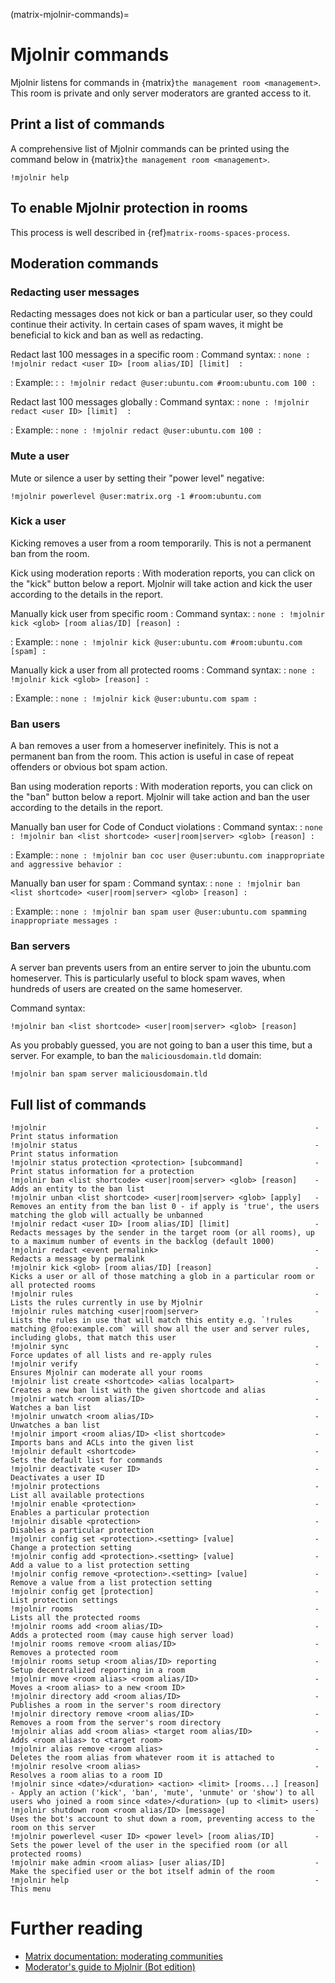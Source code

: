 (matrix-mjolnir-commands)=
# Mjolnir commands


Mjolnir listens for commands in {matrix}`the management room <management>`.
This room is private and only server moderators are granted access to it.


## Print a list of commands

A comprehensive list of Mjolnir commands can be printed using the command below in {matrix}`the management room <management>`.

```none
!mjolnir help
```


## To enable Mjolnir protection in rooms

This process is well described in {ref}`matrix-rooms-spaces-process`.



## Moderation commands

### Redacting user messages

Redacting messages does not kick or ban a particular user, so they could continue their activity.
In certain cases of spam waves, it might be beneficial to kick and ban as well as redacting.


Redact last 100 messages in a specific room
: Command syntax:
: ```none
: !mjolnir redact <user ID> [room alias/ID] [limit] 
: ```

: Example:
: ```
: !mjolnir redact @user:ubuntu.com #room:ubuntu.com 100
: ```

Redact last 100 messages globally
: Command syntax:
: ```none
: !mjolnir redact <user ID> [limit] 
: ```

: Example:
: ```none
: !mjolnir redact @user:ubuntu.com 100
: ```


### Mute a user

Mute or silence a user by setting their "power level" negative:

```none
!mjolnir powerlevel @user:matrix.org -1 #room:ubuntu.com
```


### Kick a user

Kicking removes a user from a room temporarily.
This is not a permanent ban from the room.


Kick using moderation reports
: With moderation reports, you can click on the "kick" button below a report. Mjolnir will take action and kick the user according to the details in the report.


Manually kick user from specific room
: Command syntax:
: ```none
: !mjolnir kick <glob> [room alias/ID] [reason]
: ```

: Example:
: ```none
: !mjolnir kick @user:ubuntu.com #room:ubuntu.com [spam]
: ```


Manually kick a user from all protected rooms
: Command syntax:
: ```none
: !mjolnir kick <glob> [reason]
: ```

: Example:
: ```none
: !mjolnir kick @user:ubuntu.com spam
: ```


### Ban users

A ban removes a user from a homeserver inefinitely.
This is not a permanent ban from the room.
This action is useful in case of repeat offenders or obvious bot spam action.


Ban using moderation reports
: With moderation reports, you can click on the "ban" button below a report. Mjolnir will take action and ban the user according to the details in the report.


Manually ban user for Code of Conduct violations
: Command syntax:
: ```none
: !mjolnir ban <list shortcode> <user|room|server> <glob> [reason]
: ```

: Example:
: ```none
: !mjolnir ban coc user @user:ubuntu.com inappropriate and aggressive behavior
: ```


Manually ban user for spam
: Command syntax:
: ```none
: !mjolnir ban <list shortcode> <user|room|server> <glob> [reason]
: ```

: Example:
: ```none
: !mjolnir ban spam user @user:ubuntu.com spamming inappropriate messages
: ```


### Ban servers

A server ban prevents users from an entire server to join the ubuntu.com homeserver.
This is particularly useful to block spam waves, when hundreds of users are created on the same homeserver. 

Command syntax:

```none
!mjolnir ban <list shortcode> <user|room|server> <glob> [reason]
```

As you probably guessed, you are not going to ban a user this time, but a server. For example, to ban the `maliciousdomain.tld` domain:

```none
!mjolnir ban spam server maliciousdomain.tld
```


## Full list of commands

```none
!mjolnir                                                            - Print status information
!mjolnir status                                                     - Print status information
!mjolnir status protection <protection> [subcommand]                - Print status information for a protection
!mjolnir ban <list shortcode> <user|room|server> <glob> [reason]    - Adds an entity to the ban list
!mjolnir unban <list shortcode> <user|room|server> <glob> [apply]   - Removes an entity from the ban list 0 - if apply is 'true', the users matching the glob will actually be unbanned
!mjolnir redact <user ID> [room alias/ID] [limit]                   - Redacts messages by the sender in the target room (or all rooms), up to a maximum number of events in the backlog (default 1000)
!mjolnir redact <event permalink>                                   - Redacts a message by permalink
!mjolnir kick <glob> [room alias/ID] [reason]                       - Kicks a user or all of those matching a glob in a particular room or all protected rooms
!mjolnir rules                                                      - Lists the rules currently in use by Mjolnir
!mjolnir rules matching <user|room|server>                          - Lists the rules in use that will match this entity e.g. `!rules matching @foo:example.com` will show all the user and server rules, including globs, that match this user
!mjolnir sync                                                       - Force updates of all lists and re-apply rules
!mjolnir verify                                                     - Ensures Mjolnir can moderate all your rooms
!mjolnir list create <shortcode> <alias localpart>                  - Creates a new ban list with the given shortcode and alias
!mjolnir watch <room alias/ID>                                      - Watches a ban list
!mjolnir unwatch <room alias/ID>                                    - Unwatches a ban list
!mjolnir import <room alias/ID> <list shortcode>                    - Imports bans and ACLs into the given list
!mjolnir default <shortcode>                                        - Sets the default list for commands
!mjolnir deactivate <user ID>                                       - Deactivates a user ID
!mjolnir protections                                                - List all available protections
!mjolnir enable <protection>                                        - Enables a particular protection
!mjolnir disable <protection>                                       - Disables a particular protection
!mjolnir config set <protection>.<setting> [value]                  - Change a protection setting
!mjolnir config add <protection>.<setting> [value]                  - Add a value to a list protection setting
!mjolnir config remove <protection>.<setting> [value]               - Remove a value from a list protection setting
!mjolnir config get [protection]                                    - List protection settings
!mjolnir rooms                                                      - Lists all the protected rooms
!mjolnir rooms add <room alias/ID>                                  - Adds a protected room (may cause high server load)
!mjolnir rooms remove <room alias/ID>                               - Removes a protected room
!mjolnir rooms setup <room alias/ID> reporting                      - Setup decentralized reporting in a room
!mjolnir move <room alias> <room alias/ID>                          - Moves a <room alias> to a new <room ID>
!mjolnir directory add <room alias/ID>                              - Publishes a room in the server's room directory
!mjolnir directory remove <room alias/ID>                           - Removes a room from the server's room directory
!mjolnir alias add <room alias> <target room alias/ID>              - Adds <room alias> to <target room>
!mjolnir alias remove <room alias>                                  - Deletes the room alias from whatever room it is attached to
!mjolnir resolve <room alias>                                       - Resolves a room alias to a room ID
!mjolnir since <date>/<duration> <action> <limit> [rooms...] [reason] - Apply an action ('kick', 'ban', 'mute', 'unmute' or 'show') to all users who joined a room since <date>/<duration> (up to <limit> users)
!mjolnir shutdown room <room alias/ID> [message]                    - Uses the bot's account to shut down a room, preventing access to the room on this server
!mjolnir powerlevel <user ID> <power level> [room alias/ID]         - Sets the power level of the user in the specified room (or all protected rooms)
!mjolnir make admin <room alias> [user alias/ID]                    - Make the specified user or the bot itself admin of the room
!mjolnir help                                                       - This menu
```


# Further reading

* [Matrix documentation: moderating communities](https://matrix.org/docs/communities/moderation/)
* [Moderator's guide to Mjolnir (Bot edition)](https://github.com/matrix-org/mjolnir/blob/main/docs/moderators.md)

